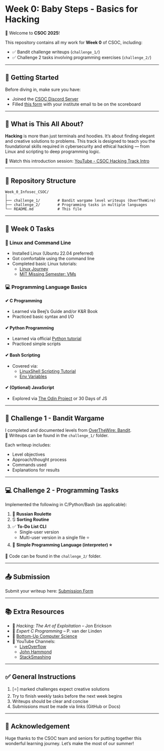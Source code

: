 # Week 0: Baby Steps - Basics for Hacking

👋 Welcome to **CSOC 2025**!

This repository contains all my work for **Week 0** of CSOC, including:

- ✅ Bandit challenge writeups (`challenge_1/`)
- ✅ Challenge 2 tasks involving programming exercises (`challenge_2/`)

---

## 🚀 Getting Started

Before diving in, make sure you have:

- Joined the [CSOC Discord Server](https://discord.gg/VUX4g6apaK)
- Filled [this form](https://forms.gle/WbV5wwu6r96z8SfdA) with your institute email to be on the scoreboard

---

## 🧠 What is This All About?

**Hacking** is more than just terminals and hoodies. It’s about finding elegant and creative solutions to problems. This track is designed to teach you the foundational skills required in cybersecurity and ethical hacking — from Linux and scripting to deep programming logic.

📌 Watch this introduction session: [YouTube - CSOC Hacking Track Intro](https://www.youtube.com/watch?v=IDEubOv6WAM)

---

## 📁 Repository Structure


    Week_0_Infosec_CSOC/
    │
    ├── challenge_1/        # Bandit wargame level writeups (OverTheWire)
    ├── challenge_2/        # Programming tasks in multiple languages
    └── README.md           # This file
    

---

## 📌 Week 0 Tasks

### 🐧 Linux and Command Line

- Installed Linux (Ubuntu 22.04 preferred)
- Got comfortable using the command line
- Completed basic Linux tutorials:
  - [Linux Journey](https://linuxjourney.com/)
  - [MIT Missing Semester: VMs](https://missing.csail.mit.edu/2019/virtual-machines/)

### 💻 Programming Language Basics

#### ✔ C Programming
- Learned via Beej’s Guide and/or K&R Book
- Practiced basic syntax and I/O

#### ✔ Python Programming
- Learned via official [Python tutorial](https://docs.python.org/3/tutorial/)
- Practiced simple scripts

#### ✔ Bash Scripting
- Covered via:
  - [LinuxShell Scripting Tutorial](https://youtu.be/kgII-YWo3Zw)
  - [Env Variables](https://youtu.be/e8BO_dYxk5c)

#### ✔ (Optional) JavaScript
- Explored via [The Odin Project](https://www.theodinproject.com/) or 30 Days of JS

---

## 🔐 Challenge 1 - Bandit Wargame

I completed and documented levels from [OverTheWire: Bandit](https://overthewire.org/wargames/bandit/).  
📂 Writeups can be found in the `challenge_1/` folder.

Each writeup includes:
- Level objectives
- Approach/thought process
- Commands used
- Explanations for results

---

## 💻 Challenge 2 - Programming Tasks

Implemented the following in C/Python/Bash (as applicable):

1. 🎲 **Russian Roulette**
2. 🔃 **Sorting Routine**
3. ✅ **To-Do List CLI**
   - Single-user version
   - Multi-user version in a single file ⭐
4. 🧠 **Simple Programming Language (interpreter) ⭐**

📂 Code can be found in the `challenge_2/` folder.

---

## 📤 Submission

Submit your writeup here: [Submission Form](https://forms.gle/tU7UFP4nCVqhTdyv5)

---

## 📚 Extra Resources

- 📘 *Hacking: The Art of Exploitation* – Jon Erickson
- 📘 *Expert C Programming* – P. van der Linden
- 📘 [Bottom-Up Computer Science](https://www.bottomupcs.com/)
- 🎥 YouTube Channels:
  - [LiveOverflow](https://www.youtube.com/@LiveOverflow)
  - [John Hammond](https://www.youtube.com/@_JohnHammond)
  - [StackSmashing](https://www.youtube.com/@stacksmashing)

---

## ✅ General Instructions

1. [⭐] marked challenges expect creative solutions
2. Try to finish weekly tasks before the next week begins
3. Writeups should be clear and concise
4. Submissions must be made via links (GitHub or Docs)

---

## 🙌 Acknowledgement

Huge thanks to the CSOC team and seniors for putting together this wonderful learning journey. Let’s make the most of our summer!
